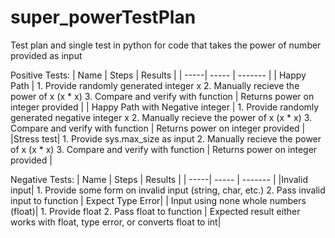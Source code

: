 # super_powerTestPlan
Test plan and single test in python for code that takes the power of number provided as input


Positive Tests:
| Name | Steps | Results |
| -----| ----- | ------- |
| Happy Path  | 1. Provide randomly generated integer x     2. Manually recieve the power of x (x * x)    3. Compare and verify with function  | Returns power on integer provided |
| Happy Path with Negative integer | 1. Provide randomly generated negative integer x     2. Manually recieve the power of x (x * x)    3. Compare and verify with function  | Returns power on integer provided |
|Stress test|  1. Provide sys.max_size as input     2. Manually recieve the power of x (x * x)    3. Compare and verify with function  | Returns power on integer provided |


Negative Tests:
| Name | Steps | Results |
| -----| ----- | ------- |
|Invalid input| 1. Provide some form on invalid input (string, char, etc.) 2. Pass invalid input to function | Expect Type Error|
| Input using none whole numbers (float)| 1. Provide float 2. Pass float to function | Expected result either works with float, type error, or converts float to int|
